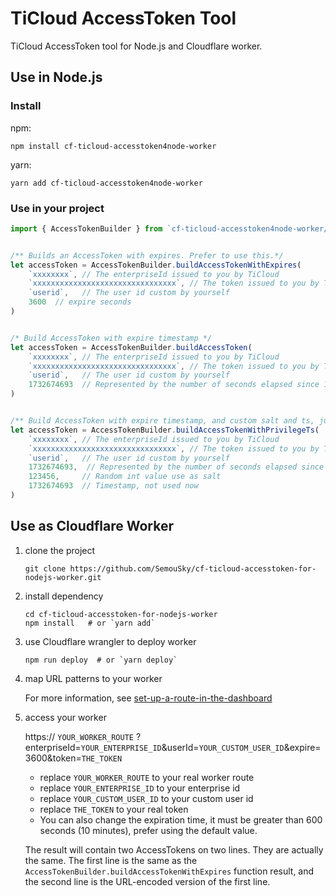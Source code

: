 # TiCloud AccessToken Tool

TiCloud AccessToken tool for Node.js and Cloudflare worker.

## Use in Node.js

### Install

npm:

```shell
npm install cf-ticloud-accesstoken4node-worker
```

yarn:

```shell
yarn add cf-ticloud-accesstoken4node-worker
```

### Use in your project

```js
import { AccessTokenBuilder } from `cf-ticloud-accesstoken4node-worker/src/AccessTokenBuilder.js`


/** Builds an AccessToken with expires. Prefer to use this.*/
let accessToken = AccessTokenBuilder.buildAccessTokenWithExpires(
    `xxxxxxxx`, // The enterpriseId issued to you by TiCloud
    `xxxxxxxxxxxxxxxxxxxxxxxxxxxxxxxx`, // The token issued to you by TiCloud
    `userid`,   // The user id custom by yourself
    3600  // expire seconds
)


/* Build AccessToken with expire timestamp */
let accessToken = AccessTokenBuilder.buildAccessToken(
    `xxxxxxxx`, // The enterpriseId issued to you by TiCloud
    `xxxxxxxxxxxxxxxxxxxxxxxxxxxxxxxx`, // The token issued to you by TiCloud
    `userid`,   // The user id custom by yourself
    1732674693  // Represented by the number of seconds elapsed since 1/1/1970, alway equal recent time plus expire time in second, for example : Math.floor(new Date()/1000) + 3600
)


/** Build AccessToken with expire timestamp, and custom salt and ts, just for debug.  */
let accessToken = AccessTokenBuilder.buildAccessTokenWithPrivilegeTs(
    `xxxxxxxx`, // The enterpriseId issued to you by TiCloud
    `xxxxxxxxxxxxxxxxxxxxxxxxxxxxxxxx`, // The token issued to you by TiCloud
    `userid`,   // The user id custom by yourself
    1732674693,  // Represented by the number of seconds elapsed since 1/1/1970, alway equal recent time plus expire time in second, for example : Math.floor(new Date()/1000) + 3600
    123456,     // Random int value use as salt
    1732674693  // Timestamp, not used now
)

```

## Use as Cloudflare Worker

1. clone the project

    ```shell
    git clone https://github.com/SemouSky/cf-ticloud-accesstoken-for-nodejs-worker.git
    ```

2. install dependency

    ```shell
    cd cf-ticloud-accesstoken-for-nodejs-worker
    npm install   # or `yarn add`
    ```

3. use Cloudflare wrangler to deploy worker

    ```shell
    npm run deploy  # or `yarn deploy`
    ```

4. map URL patterns to your worker

    For more information, see [set-up-a-route-in-the-dashboard](https://developers.cloudflare.com/workers/configuration/routing/routes/#set-up-a-route-in-the-dashboard)

5. access your worker

    https:// `YOUR_WORKER_ROUTE` ?enterpriseId=`YOUR_ENTERPRISE_ID`&userId=`YOUR_CUSTOM_USER_ID`&expire=3600&token=`THE_TOKEN`

    - replace `YOUR_WORKER_ROUTE` to your real worker route
    - replace `YOUR_ENTERPRISE_ID` to your enterprise id
    - replace `YOUR_CUSTOM_USER_ID` to your custom user id
    - replace `THE_TOKEN` to your real token
    - You can also change the expiration time, it must be greater than 600 seconds (10 minutes), prefer using the default value.

    The result will contain two AccessTokens on two lines. They are actually the same. The first line is the same as the `AccessTokenBuilder.buildAccessTokenWithExpires` function result, and the second line is the URL-encoded version of the first line.
